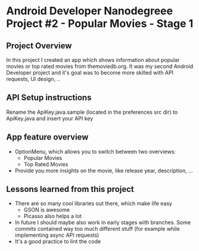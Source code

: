 # Android Developer Nanodegreee Project #2 - Popular Movies - Stage 1

## Project Overview
In this project I created an app which shows information about popular movies or top rated movies from themoviedb.org.
It was my second Android Developer project and it's goal was to become more skilled with API requests, UI design, ..

## API Setup instructions
Rename the ApiKey.java.sample (located in the preferences src dir) to ApiKey.java and insert your API key

## App feature overview
- OptionMenu, which allows you to switch between two overviews:
  - Popular Movies
  - Top Rated Movies
- Provide you more insights on the movie, like release year, description, ...

## Lessons learned from this project
- There are so many cool libraries out there, which make life easy
  - GSON is awesome
  - Picasso also helps a lot
- In future I should maybe also work in early stages with branches. Some commits contained way too much different stuff (for example while implementing async API requests)
- It's a good practice to lint the code